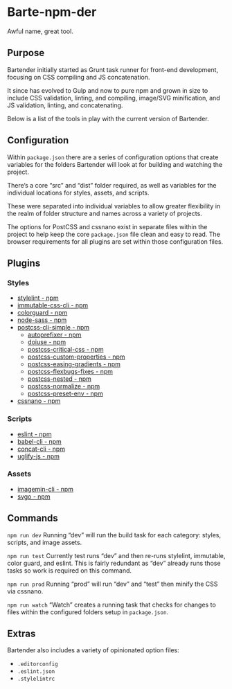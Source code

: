 # Barte-npm-der

Awful name, great tool.

## Purpose
Bartender initially started as Grunt task runner for front-end development, focusing on CSS compiling and JS concatenation.

It since has evolved to Gulp and now to pure npm and grown in size to include CSS validation, linting, and compiling, image/SVG minification, and JS validation, linting, and concatenating.

Below is a list of the tools in play with the current version of Bartender.

## Configuration
Within `package.json` there are a series of configuration options that create variables for the folders Bartender will look at for building and watching the project.

There’s a core “src” and “dist” folder required, as well as variables for the individual locations for styles, assets, and scripts.

These were separated into individual variables to allow greater flexibility in the realm of folder structure and names across a variety of projects.

The options for PostCSS and cssnano exist in separate files within the project to help keep the core `package.json` file clean and easy to read. The browser requirements for all plugins are set within those configuration files.

## Plugins
### Styles
- [stylelint  -  npm](https://www.npmjs.com/package/stylelint)
- [immutable-css-cli  -  npm](https://www.npmjs.com/package/immutable-css-cli)
- [colorguard  -  npm](https://www.npmjs.com/package/colorguard)
- [node-sass  -  npm](https://www.npmjs.com/package/node-sass)
- [postcss-cli-simple  -  npm](https://www.npmjs.com/package/postcss-cli-simple)
	- [autoprefixer  -  npm](https://www.npmjs.com/package/autoprefixer)
	- [doiuse  -  npm](https://www.npmjs.com/package/doiuse)
	- [postcss-critical-css  -  npm](https://www.npmjs.com/package/postcss-critical-css)
	- [postcss-custom-properties  -  npm](https://www.npmjs.com/package/postcss-custom-properties)
	- [postcss-easing-gradients  -  npm](https://www.npmjs.com/package/postcss-easing-gradients)
	- [postcss-flexbugs-fixes  -  npm](https://www.npmjs.com/package/postcss-flexbugs-fixes)
	- [postcss-nested  -  npm](https://www.npmjs.com/package/postcss-nested)
	- [postcss-normalize  -  npm](https://www.npmjs.com/package/postcss-normalize)
	- [postcss-preset-env  -  npm](https://www.npmjs.com/package/postcss-preset-env)
- [cssnano  -  npm](https://www.npmjs.com/package/cssnano)

### Scripts
- [eslint  -  npm](https://www.npmjs.com/package/eslint)
- [babel-cli  -  npm](https://www.npmjs.com/package/babel-cli)
- [concat-cli  -  npm](https://www.npmjs.com/package/concat-cli)
- [uglify-js  -  npm](https://www.npmjs.com/package/uglify-js)

### Assets
- [imagemin-cli  -  npm](https://www.npmjs.com/package/imagemin-cli)
- [svgo  -  npm](https://www.npmjs.com/package/svgo)


## Commands
`npm run dev`
Running “dev” will run the build task for each category: styles, scripts, and image assets.

`npm run test`
Currently test runs “dev” and then re-runs stylelint, immutable, color guard, and eslint. This is fairly redundant as “dev” already runs those tasks so work is required on this command.

`npm run prod`
Running “prod” will run “dev” and “test” then minify the CSS via cssnano.

`npm run watch`
“Watch” creates a running task that checks for changes to files within the configured folders setup in `package.json`.


## Extras
Bartender also includes a variety of opinionated option files:
- `.editorconfig`
- `.eslint.json`
- `.stylelintrc`
